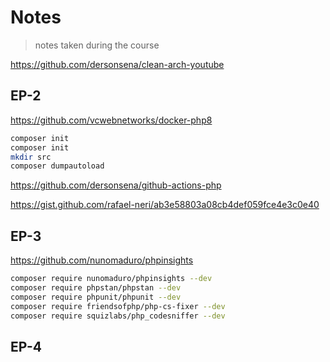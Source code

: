 # Notes

> notes taken during the course

<!-- https://gitignore.io -->
<!-- https://github.com/github/gitignore -->

https://github.com/dersonsena/clean-arch-youtube

## EP-2

https://github.com/vcwebnetworks/docker-php8

```sh
composer init
composer init
mkdir src
composer dumpautoload
```

https://github.com/dersonsena/github-actions-php

https://gist.github.com/rafael-neri/ab3e58803a08cb4def059fce4e3c0e40

## EP-3

https://github.com/nunomaduro/phpinsights

```sh
composer require nunomaduro/phpinsights --dev
composer require phpstan/phpstan --dev
composer require phpunit/phpunit --dev
composer require friendsofphp/php-cs-fixer --dev
composer require squizlabs/php_codesniffer --dev
```
## EP-4

